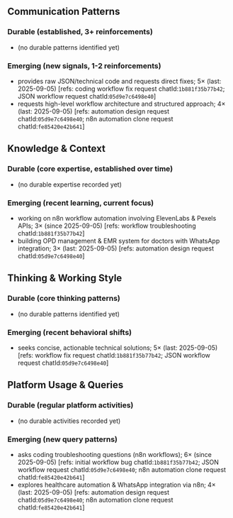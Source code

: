 ## Communication Patterns
### Durable (established, 3+ reinforcements)
- (no durable patterns identified yet)

### Emerging (new signals, 1-2 reinforcements)
- provides raw JSON/technical code and requests direct fixes; 5× (last: 2025-09-05) [refs: coding workflow fix request chatId:`1b881f35b77b42`; JSON workflow request chatId:`05d9e7c6498e40`]
- requests high-level workflow architecture and structured approach; 4× (last: 2025-09-05) [refs: automation design request chatId:`05d9e7c6498e40`; n8n automation clone request chatId:`fe85420e42b641`]

## Knowledge & Context
### Durable (core expertise, established over time)
- (no durable expertise recorded yet)

### Emerging (recent learning, current focus)
- working on n8n workflow automation involving ElevenLabs & Pexels APIs; 3× (since 2025-09-05) [refs: workflow troubleshooting chatId:`1b881f35b77b42`]
- building OPD management & EMR system for doctors with WhatsApp integration; 3× (last: 2025-09-05) [refs: automation design request chatId:`05d9e7c6498e40`]

## Thinking & Working Style
### Durable (core thinking patterns)
- (no durable patterns identified yet)

### Emerging (recent behavioral shifts)
- seeks concise, actionable technical solutions; 5× (last: 2025-09-05) [refs: workflow fix request chatId:`1b881f35b77b42`; JSON workflow request chatId:`05d9e7c6498e40`]

## Platform Usage & Queries
### Durable (regular platform activities)
- (no durable activities recorded yet)

### Emerging (new query patterns)
- asks coding troubleshooting questions (n8n workflows); 6× (since 2025-09-05) [refs: initial workflow bug chatId:`1b881f35b77b42`; JSON workflow request chatId:`05d9e7c6498e40`; n8n automation clone request chatId:`fe85420e42b641`]
- explores healthcare automation & WhatsApp integration via n8n; 4× (last: 2025-09-05) [refs: automation design request chatId:`05d9e7c6498e40`; n8n automation clone request chatId:`fe85420e42b641`]
